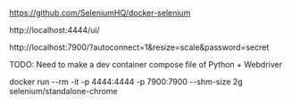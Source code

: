 https://github.com/SeleniumHQ/docker-selenium

http://localhost:4444/ui/

http://localhost:7900/?autoconnect=1&resize=scale&password=secret

TODO: Need to make a dev container compose file of Python + Webdriver

docker run --rm -it -p 4444:4444 -p 7900:7900 --shm-size 2g selenium/standalone-chrome
